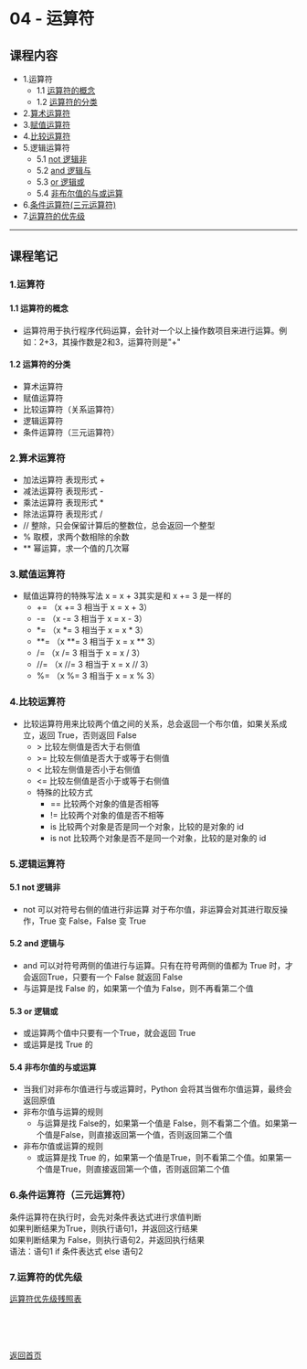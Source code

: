 # 04 - 运算符
## 课程内容
  - 1.运算符
    - 1.1 [运算符的概念](https://github.com/queenta/Logic-Python/blob/master/LP_20200525.md#11-%E8%BF%90%E7%AE%97%E7%AC%A6%E7%9A%84%E6%A6%82%E5%BF%B5)
    - 1.2 [运算符的分类](https://github.com/queenta/Logic-Python/blob/master/LP_20200525.md#12-%E8%BF%90%E7%AE%97%E7%AC%A6%E7%9A%84%E5%88%86%E7%B1%BB)
  - 2.[算术运算符](https://github.com/queenta/Logic-Python/blob/master/LP_20200525.md#2%E7%AE%97%E6%9C%AF%E8%BF%90%E7%AE%97%E7%AC%A6)
  - 3.[赋值运算符](https://github.com/queenta/Logic-Python/blob/master/LP_20200525.md#3%E8%B5%8B%E5%80%BC%E8%BF%90%E7%AE%97%E7%AC%A6)
  - 4.[比较运算符](https://github.com/queenta/Logic-Python/blob/master/LP_20200525.md#4%E6%AF%94%E8%BE%83%E8%BF%90%E7%AE%97%E7%AC%A6)
  - 5.逻辑运算符
    - 5.1 [not 逻辑非](https://github.com/queenta/Logic-Python/blob/master/LP_20200525.md#51-not-%E9%80%BB%E8%BE%91%E9%9D%9E)
    - 5.2 [and 逻辑与](https://github.com/queenta/Logic-Python/blob/master/LP_20200525.md#52-and-%E9%80%BB%E8%BE%91%E4%B8%8E)
    - 5.3 [or 逻辑或](https://github.com/queenta/Logic-Python/blob/master/LP_20200525.md#53-or-%E9%80%BB%E8%BE%91%E6%88%96)
    - 5.4 [非布尔值的与或运算](https://github.com/queenta/Logic-Python/blob/master/LP_20200525.md#54-%E9%9D%9E%E5%B8%83%E5%B0%94%E5%80%BC%E7%9A%84%E4%B8%8E%E6%88%96%E8%BF%90%E7%AE%97)
  - 6.[条件运算符(三元运算符)](https://github.com/queenta/Logic-Python/blob/master/LP_20200525.md#6%E6%9D%A1%E4%BB%B6%E8%BF%90%E7%AE%97%E7%AC%A6%E4%B8%89%E5%85%83%E8%BF%90%E7%AE%97%E7%AC%A6)
  - 7.[运算符的优先级](https://github.com/queenta/Logic-Python/blob/master/LP_20200525.md#7%E8%BF%90%E7%AE%97%E7%AC%A6%E7%9A%84%E4%BC%98%E5%85%88%E7%BA%A7)
  
---

## 课程笔记
### 1.运算符
#### 1.1 运算符的概念
- 运算符用于执行程序代码运算，会针对一个以上操作数项目来进行运算。例如：2+3，其操作数是2和3，运算符则是"+"
#### 1.2 运算符的分类
- 算术运算符
- 赋值运算符
- 比较运算符（关系运算符）
- 逻辑运算符
- 条件运算符（三元运算符）
    
### 2.算术运算符
- 加法运算符 表现形式 +
- 减法运算符 表现形式 -
- 乘法运算符 表现形式 *
- 除法运算符 表现形式 /
- // 整除，只会保留计算后的整数位，总会返回一个整型
- % 取模，求两个数相除的余数
- ** 幂运算，求一个值的几次幂
  
### 3.赋值运算符
- 赋值运算符的特殊写法 x = x + 3其实是和 x += 3 是一样的
  - += （x += 3 相当于 x = x + 3）
  - -= （x -= 3 相当于 x = x - 3）
  - *= （x *= 3 相当于 x = x * 3）
  - **= （x **= 3 相当于 x = x ** 3）
  - /= （x /= 3 相当于 x = x / 3）
  - //= （x //= 3 相当于 x = x // 3）
  - %= （x %= 3 相当于 x = x % 3）

### 4.比较运算符
- 比较运算符用来比较两个值之间的关系，总会返回一个布尔值，如果关系成立，返回 True，否则返回 False
  - \> 比较左侧值是否大于右侧值
  - \>= 比较左侧值是否大于或等于右侧值
  - < 比较左侧值是否小于右侧值
  - <= 比较左侧值是否小于或等于右侧值
  - 特殊的比较方式
    - == 比较两个对象的值是否相等
    - != 比较两个对象的值是否不相等
    - is 比较两个对象是否是同一个对象，比较的是对象的 id
    - is not 比较两个对象是否不是同一个对象，比较的是对象的 id

### 5.逻辑运算符
#### 5.1 not 逻辑非
- not 可以对符号右侧的值进行非运算 对于布尔值，非运算会对其进行取反操作，True 变 False，False 变 True
#### 5.2 and 逻辑与
- and 可以对符号两侧的值进行与运算。只有在符号两侧的值都为 True 时，才会返回True，只要有一个 False 就返回 False
- 与运算是找 False 的，如果第一个值为 False，则不再看第二个值
#### 5.3 or 逻辑或
- 或运算两个值中只要有一个True，就会返回 True
- 或运算是找 True 的
#### 5.4 非布尔值的与或运算
- 当我们对非布尔值进行与或运算时，Python 会将其当做布尔值运算，最终会返回原值
- 非布尔值与运算的规则
  - 与运算是找 False的，如果第一个值是 False，则不看第二个值。如果第一个值是False，则直接返回第一个值，否则返回第二个值
- 非布尔值或运算的规则
  - 或运算是找 True 的，如果第一个值是True，则不看第二个值。如果第一个值是True，则直接返回第一个值，否则返回第二个值
      
### 6.条件运算符（三元运算符）<br>
条件运算符在执行时，会先对条件表达式进行求值判断<br>
如果判断结果为True，则执行语句1，并返回这行结果<br>
如果判断结果为 False，则执行语句2，并返回执行结果<br>
语法：语句1 if 条件表达式 else 语句2<br>

### 7.运算符的优先级<br>
[运算符优先级残照表](https://docs.python.org/3/reference/expressions.html#operator-precedence)







<BR> 
<BR> 
<BR> 
 
[返回首页](https://github.com/queenta/Logic-Python/blob/master/README.md)
